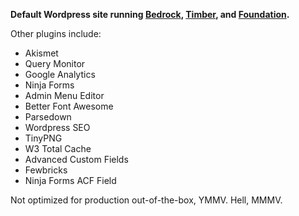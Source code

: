 **Default Wordpress site running [Bedrock](https://roots.io/bedrock/), [Timber](https://upstatement.com/timber/), and [Foundation](http://foundation.zurb.com/).**

Other plugins include:

- Akismet
- Query Monitor
- Google Analytics
- Ninja Forms
- Admin Menu Editor
- Better Font Awesome
- Parsedown
- Wordpress SEO
- TinyPNG
- W3 Total Cache
- Advanced Custom Fields
- Fewbricks
- Ninja Forms ACF Field

Not optimized for production out-of-the-box, YMMV. Hell, MMMV.
